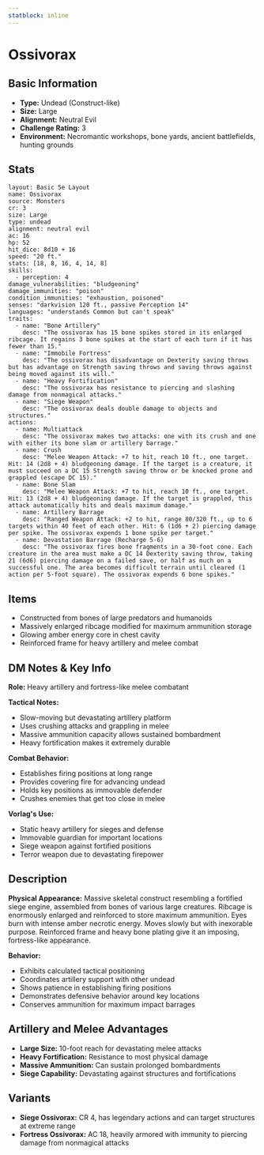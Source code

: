 ```yaml
---
statblock: inline
---
```


# Ossivorax

## Basic Information
- **Type:** Undead (Construct-like)
- **Size:** Large
- **Alignment:** Neutral Evil
- **Challenge Rating:** 3
- **Environment:** Necromantic workshops, bone yards, ancient battlefields, hunting grounds

## Stats
```statblock
layout: Basic 5e Layout
name: Ossivorax
source: Monsters
cr: 3
size: Large
type: undead
alignment: neutral evil
ac: 16
hp: 52
hit_dice: 8d10 + 16
speed: "20 ft."
stats: [18, 8, 16, 4, 14, 8]
skills:
  - perception: 4
damage_vulnerabilities: "bludgeoning"
damage_immunities: "poison"
condition_immunities: "exhaustion, poisoned"
senses: "darkvision 120 ft., passive Perception 14"
languages: "understands Common but can't speak"
traits:
  - name: "Bone Artillery"
    desc: "The ossivorax has 15 bone spikes stored in its enlarged ribcage. It regains 3 bone spikes at the start of each turn if it has fewer than 15."
  - name: "Immobile Fortress"
    desc: "The ossivorax has disadvantage on Dexterity saving throws but has advantage on Strength saving throws and saving throws against being moved against its will."
  - name: "Heavy Fortification"
    desc: "The ossivorax has resistance to piercing and slashing damage from nonmagical attacks."
  - name: "Siege Weapon"
    desc: "The ossivorax deals double damage to objects and structures."
actions:
  - name: Multiattack
    desc: "The ossivorax makes two attacks: one with its crush and one with either its bone slam or artillery barrage."
  - name: Crush
    desc: "Melee Weapon Attack: +7 to hit, reach 10 ft., one target. Hit: 14 (2d8 + 4) bludgeoning damage. If the target is a creature, it must succeed on a DC 15 Strength saving throw or be knocked prone and grappled (escape DC 15)."
  - name: Bone Slam
    desc: "Melee Weapon Attack: +7 to hit, reach 10 ft., one target. Hit: 13 (2d8 + 4) bludgeoning damage. If the target is grappled, this attack automatically hits and deals maximum damage."
  - name: Artillery Barrage
    desc: "Ranged Weapon Attack: +2 to hit, range 80/320 ft., up to 6 targets within 40 feet of each other. Hit: 6 (1d6 + 2) piercing damage per spike. The ossivorax expends 1 bone spike per target."
  - name: Devastation Barrage (Recharge 5-6)
    desc: "The ossivorax fires bone fragments in a 30-foot cone. Each creature in the area must make a DC 14 Dexterity saving throw, taking 21 (6d6) piercing damage on a failed save, or half as much on a successful one. The area becomes difficult terrain until cleared (1 action per 5-foot square). The ossivorax expends 6 bone spikes."
```

## Items
- Constructed from bones of large predators and humanoids
- Massively enlarged ribcage modified for maximum ammunition storage
- Glowing amber energy core in chest cavity
- Reinforced frame for heavy artillery and melee combat

## DM Notes & Key Info
**Role:** Heavy artillery and fortress-like melee combatant

**Tactical Notes:**
- Slow-moving but devastating artillery platform
- Uses crushing attacks and grappling in melee
- Massive ammunition capacity allows sustained bombardment
- Heavy fortification makes it extremely durable

**Combat Behavior:**
- Establishes firing positions at long range
- Provides covering fire for advancing undead
- Holds key positions as immovable defender
- Crushes enemies that get too close in melee

**Vorlag's Use:**
- Static heavy artillery for sieges and defense
- Immovable guardian for important locations
- Siege weapon against fortified positions
- Terror weapon due to devastating firepower

## Description
**Physical Appearance:**
Massive skeletal construct resembling a fortified siege engine, assembled from bones of various large creatures. Ribcage is enormously enlarged and reinforced to store maximum ammunition. Eyes burn with intense amber necrotic energy. Moves slowly but with inexorable purpose. Reinforced frame and heavy bone plating give it an imposing, fortress-like appearance.

**Behavior:**
- Exhibits calculated tactical positioning
- Coordinates artillery support with other undead
- Shows patience in establishing firing positions
- Demonstrates defensive behavior around key locations
- Conserves ammunition for maximum impact barrages

## Artillery and Melee Advantages
- **Large Size:** 10-foot reach for devastating melee attacks
- **Heavy Fortification:** Resistance to most physical damage
- **Massive Ammunition:** Can sustain prolonged bombardments
- **Siege Capability:** Devastating against structures and fortifications

## Variants
- **Siege Ossivorax:** CR 4, has legendary actions and can target structures at extreme range
- **Fortress Ossivorax:** AC 18, heavily armored with immunity to piercing damage from nonmagical attacks